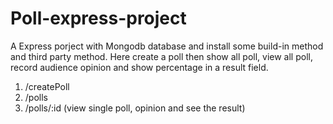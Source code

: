 # Poll-express-project
A Express porject with Mongodb database and install some build-in method and third party method.
Here create a poll then show all poll, view all poll, record audience opinion and show percentage in a result field.

 1. /createPoll
 2. /polls
 3. /polls/:id (view single poll, opinion and see the result) 

